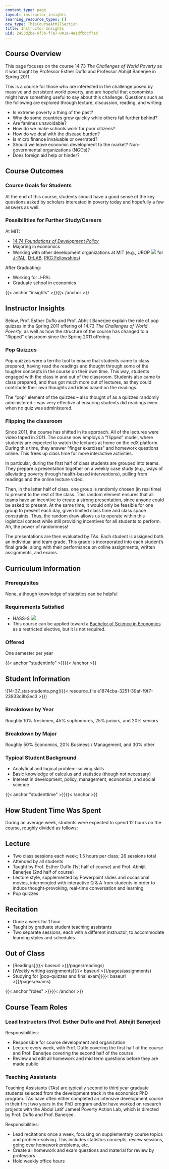 ```yaml
---
content_type: page
layout: instructor_insights
learning_resource_types: []
ocw_type: ThisCourseAtMITSection
title: Instructor Insights
uid: 2453d2be-6f3b-f7a7-001a-4e1dfbbcf71d
---
```


Course Overview
---------------

This page focuses on the course 14.73 _The Challenges of World Poverty_ as it was taught by Professor Esther Duflo and Professor Abhijit Banerjee in Spring 2011.

This is a course for those who are interested in the challenge posed by massive and persistent world poverty, and are hopeful that economists might have something useful to say about this challenge. Questions such as the following are explored through lecture, discussion, reading, and writing:

*   Is extreme poverty a thing of the past?
*   Why do some countries grow quickly while others fall further behind?
*   Are famines unavoidable?
*   How do we make schools work for poor citizens?
*   How do we deal with the disease burden?
*   Is micro finance invaluable or overrated?
*   Should we leave economic development to the market? Non-governmental organizations (NGOs)?
*   Does foreign aid help or hinder?

Course Outcomes
---------------

### Course Goals for Students

At the end of this course, students should have a good sense of the key questions asked by scholars interested in poverty today and hopefully a few answers as well.

### Possibilities for Further Study/Careers

At MIT:

*   [14.74 _Foundations of Development Policy_](/courses/14-74-foundations-of-development-policy-spring-2009/)
*   Majoring in economics
*   Working with other development organizations at MIT (e.g., UROP ![](/images/educator/icon-question-urop.png) for [J-PAL](http://www.povertyactionlab.org/), [D-LAB](http://d-lab.mit.edu/), [PKG Fellowships](https://pkgcenter.mit.edu/programs/fellowships/pkg-fellowships/))

After Graduating:

*   Working for J-PAL
*   Graduate school in economics

{{< anchor "insights" >}}{{< /anchor >}}

Instructor Insights
-------------------

Below, Prof. Esther Duflo and Prof. Abhijit Banerjee explain the role of pop quizzes in the Spring 2011 offering of 14.73 _The Challenges of World Poverty_, as well as how the structure of the course has changed to a "flipped" classroom since the Spring 2011 offering.

### Pop Quizzes

Pop quizzes were a terrific tool to ensure that students came to class prepared, having read the readings and thought through some of the tougher concepts in the course on their own time. This way, students engaged with the class in and out of the classroom. Students also came to class prepared, and thus got much more out of lectures, as they could contribute their own thoughts and ideas based on the readings.

The “pop” element of the quizzes – also thought of as a quizzes randomly administered – was very effective at ensuring students did readings even when no quiz was administered.

### Flipping the classroom

Since 2011, the course has shifted in its approach. All of the lectures were video taped in 2011. The course now employs a “flipped” model, where students are expected to watch the lectures at home on the edX platform. During this time, they answer "finger exercises" and homework questions online. This frees up class time for more interactive activities.

In particular, during the first half of class students are grouped into teams. They prepare a presentation together on a weekly case study (e.g., ways of alleviating poverty through health-based interventions), pulling from readings and the online lecture video.

Then, in the latter half of class, one group is randomly chosen (in real time) to present to the rest of the class. This random element ensures that all teams have an incentive to create a strong presentation, since anyone could be asked to present. At the same time, it would only be feasible for one group to present each day, given limited class time and class space constraints. Thus, the random draw allows us to operate within this logistical context while still providing incentives for all students to perform. Ah, the power of randomness!

The presentations are then evaluated by TAs. Each student is assigned both an individual and team grade. This grade is incorporated into each student’s final grade, along with their performance on online assignments, written assignments, and exams.

Curriculum Information
----------------------

### Prerequisites

None, although knowledge of statistics can be helpful

### Requirements Satisfied

*   HASS-S ![](/images/educator/icon-question-hass-s.png)
*   This course can be applied toward a [Bachelor of Science in Economics](http://catalog.mit.edu/degree-charts/economics-course-14/) as a restricted elective, but it is not required.

### Offered

One semester per year

{{< anchor "studentinfo" >}}{{< /anchor >}}

Student Information
-------------------

![14-37_stat-students.png]({{< resource_file e1874cba-3251-39af-f9f7-23933c8b3ec3 >}})

### Breakdown by Year

Roughly 10% freshmen, 45% sophomores, 25% juniors, and 20% seniors

### Breakdown by Major

Roughly 50% Economics, 20% Business / Management, and 30% other

### Typical Student Background

*   Analytical and logical problem-solving skills
*   Basic knowledge of calculus and statistics (though not necessary)
*   Interest in development, policy, management, economics, and social science

{{< anchor "studenttime" >}}{{< /anchor >}}

How Student Time Was Spent
--------------------------

During an average week, students were expected to spend 12 hours on the course, roughly divided as follows:

Lecture
-------

*   Two class sessions each week; 1.5 hours per class; 26 sessions total
*   Attended by all students
*   Taught by Prof. Esther Duflo (1st half of course) and Prof. Abhijit Banerjee (2nd half of course)
*   Lecture style, supplemented by Powerpoint slides and occasional movies, intermingled with interactive Q & A from students in order to induce thought-provoking, real-time conversation and learning
*   Pop quizzes

Recitation
----------

*   Once a week for 1 hour
*   Taught by graduate student teaching assistants
*   Two separate sessions, each with a different instructor, to accommodate learning styles and schedules

Out of Class
------------

*   [Readings]({{< baseurl >}}/pages/readings)
*   [Weekly writing assignments]({{< baseurl >}}/pages/assignments)
*   Studying for [pop-quizzes and final exam]({{< baseurl >}}/pages/exams)

{{< anchor "roles" >}}{{< /anchor >}}

Course Team Roles
-----------------

### Lead Instructors (Prof. Esther Duflo and Prof. Abhijit Banerjee)

Responsibilities:

*   Responsible for course development and organization
*   Lecture every week, with Prof. Duflo covering the first half of the course and Prof. Banerjee covering the second half of the course
*   Review and edit all homework and mid term questions before they are made public

### Teaching Assistants

Teaching Assistants (TAs) are typically second to third year graduate students selected from the development track in the economics PhD program. TAs have often either completed an intensive development course in their first two years in the PhD program and/or have worked on research projects with the Abdul Latif Jameel Poverty Action Lab, which is directed by Prof. Duflo and Prof. Banerjee.

Responsibilities:

*   Lead recitations once a week, focusing on supplementary course topics and problem-solving. This includes statistics concepts, review sessions, going over homework problems, etc.
*   Create all homework and exam questions and material for review by professors
*   Hold weekly office hours